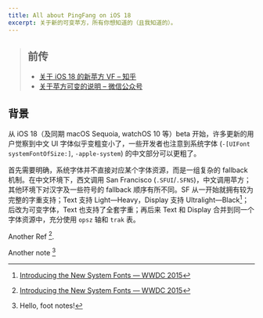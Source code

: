```yaml
---
title: All about PingFang on iOS 18
excerpt: 关于新的可变苹方，所有你想知道的（且我知道的）。
---
```


>  ## 前传
>
>  -  [关于 iOS 18 的新苹方 VF – 知乎](https://zhuanlan.zhihu.com/p/703335162)
>  -  [关于苹方可变的说明 – 微信公众号](https://mp.weixin.qq.com/s/sVS5OVp_sGJ9Esr1_c1Wuw)

## 背景

从 iOS 18（及同期 macOS Sequoia, watchOS 10 等）beta 开始，许多更新的用户觉察到中文 UI 字体似乎变粗变小了，一些开发者也注意到系统字体 (`-[UIFont systemFontOfSize:]`, `-apple-system`) 的中文部分可以更粗了。

首先需要明确，系统字体并不直接对应某个字体资源，而是一组复杂的 fallback 机制。在中文环境下，西文调用 San Francisco (`.SFUI`/`.SFNS`)，中文调用苹方；其他环境下对汉字及一些符号的 fallback 顺序有所不同。SF 从一开始就拥有较为完整的字重支持；Text 支持 Light—Heavy，Display 支持 Ultralight—Black[^intro-sf]；后改为可变字体，Text 也支持了全套字重；再后来 Text 和 Display 合并到同一个字体资源中，充分使用 `opsz` 轴和 `trak` 表。

Another Ref [^intro-sf].

[^intro-sf]: [Introducing the New System Fonts — WWDC 2015](https://docs.huihoo.com/apple/wwdc/2015/804_introducing_the_new_system_fonts.pdf)

Another note [^note2]

[^note2]: Hello, foot notes!
